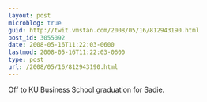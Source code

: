 ```yaml
---
layout: post
microblog: true
guid: http://twit.vmstan.com/2008/05/16/812943190.html
post_id: 3055092
date: 2008-05-16T11:22:03-0600
lastmod: 2008-05-16T11:22:03-0600
type: post
url: /2008/05/16/812943190.html
---
```

Off to KU Business School graduation for Sadie.
